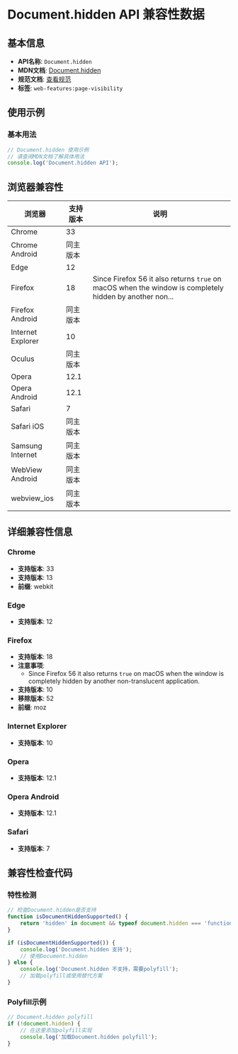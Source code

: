 # Document.hidden API 兼容性数据

## 基本信息

- **API名称**: `Document.hidden`
- **MDN文档**: [Document.hidden](https://developer.mozilla.org/docs/Web/API/Document/hidden)
- **规范文档**: [查看规范](https://html.spec.whatwg.org/multipage/interaction.html#dom-document-hidden)
- **标签**: `web-features:page-visibility`

## 使用示例

### 基本用法

```javascript
// Document.hidden 使用示例
// 请查阅MDN文档了解具体用法
console.log('Document.hidden API');
```

## 浏览器兼容性

| 浏览器 | 支持版本 | 说明 |
|--------|----------|------|
| Chrome | 33 |  |
| Chrome Android | 同主版本 |  |
| Edge | 12 |  |
| Firefox | 18 | Since Firefox 56 it also returns `true` on macOS when the window is completely hidden by another non... |
| Firefox Android | 同主版本 |  |
| Internet Explorer | 10 |  |
| Oculus | 同主版本 |  |
| Opera | 12.1 |  |
| Opera Android | 12.1 |  |
| Safari | 7 |  |
| Safari iOS | 同主版本 |  |
| Samsung Internet | 同主版本 |  |
| WebView Android | 同主版本 |  |
| webview_ios | 同主版本 |  |

## 详细兼容性信息

### Chrome

- **支持版本**: 33
- **支持版本**: 13
- **前缀**: webkit

### Edge

- **支持版本**: 12

### Firefox

- **支持版本**: 18
- **注意事项**:
  - Since Firefox 56 it also returns `true` on macOS when the window is completely hidden by another non-translucent application.
- **支持版本**: 10
- **移除版本**: 52
- **前缀**: moz

### Internet Explorer

- **支持版本**: 10

### Opera

- **支持版本**: 12.1

### Opera Android

- **支持版本**: 12.1

### Safari

- **支持版本**: 7

## 兼容性检查代码

### 特性检测

```javascript
// 检查Document.hidden是否支持
function isDocumentHiddenSupported() {
    return 'hidden' in document && typeof document.hidden === 'function';
}

if (isDocumentHiddenSupported()) {
    console.log('Document.hidden 支持');
    // 使用Document.hidden
} else {
    console.log('Document.hidden 不支持，需要polyfill');
    // 加载polyfill或使用替代方案
}
```

### Polyfill示例

```javascript
// Document.hidden polyfill
if (!document.hidden) {
    // 在这里添加polyfill实现
    console.log('加载Document.hidden polyfill');
}
```

